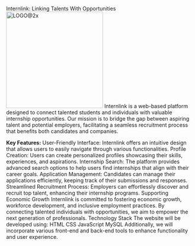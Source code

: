 Internlink: Linking Talents With Opportunities
<img width="261" alt="LOGO@2x" src="https://github.com/user-attachments/assets/fb62883f-754f-4448-b117-1ebe23f8b0d8">
Internlink is a web-based platform designed to connect talented students and individuals with valuable internship opportunities. Our mission is to bridge the gap between aspiring talent and potential employers, facilitating a seamless recruitment process that benefits both candidates and companies.

<b> Key Features:</b>
User-Friendly Interface: Internlink offers an intuitive design that allows users to easily navigate through various functionalities.
Profile Creation: Users can create personalized profiles showcasing their skills, experiences, and aspirations.
Internship Search: The platform provides advanced search options to help users find internships that align with their career goals.
Application Management: Candidates can manage their applications efficiently, keeping track of their submissions and responses.
Streamlined Recruitment Process: Employers can effortlessly discover and recruit top talent, enhancing their internship programs.
Supporting Economic Growth
Internlink is committed to fostering economic growth, workforce development, and inclusive employment practices. By connecting talented individuals with opportunities, we aim to empower the next generation of professionals.
Technology Stack
The website will be developed using:
HTML
CSS
JavaScript
MySQL
Additionally, we will incorporate various front-end and back-end tools to enhance functionality and user experience.
